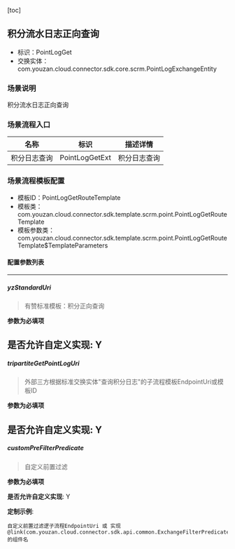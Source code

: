 [toc]

## 积分流水日志正向查询
- 标识：PointLogGet
- 交换实体：com.youzan.cloud.connector.sdk.core.scrm.PointLogExchangeEntity
### 场景说明
积分流水日志正向查询
### 场景流程入口

名称 | 标识 | 描述详情
---|---|---
积分日志查询 | PointLogGetExt | 积分日志查询

### 场景流程模板配置
- 模板ID：PointLogGetRouteTemplate
- 模板类：com.youzan.cloud.connector.sdk.template.scrm.point.PointLogGetRouteTemplate
- 模板参数类：com.youzan.cloud.connector.sdk.template.scrm.point.PointLogGetRouteTemplate$TemplateParameters

#### 配置参数列表

---
##### yzStandardUri
> 有赞标准模板：积分正向查询

**参数为必填项**


**是否允许自定义实现**: Y
---
##### tripartiteGetPointLogUri
> 外部三方根据标准交换实体"查询积分日志"的子流程模板EndpointUri或模板ID

**参数为必填项**


**是否允许自定义实现**: Y
---
##### customPreFilterPredicate
> 自定义前置过滤

**参数为必填项**


**是否允许自定义实现**: Y

**定制示例**:
```
自定义前置过滤逻子流程EndpointUri 或 实现@link(com.youzan.cloud.connector.sdk.api.common.ExchangeFilterPredicate)的组件名
```

